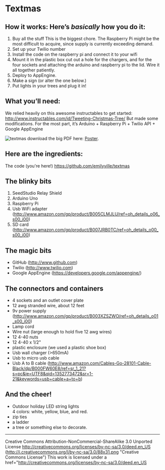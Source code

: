 Textmas
====================

How it works: Here’s *basically* how you do it:
---------------------

1. Buy all the stuff 
This is the biggest chore. The Raspberry Pi might be the most difficult to acquire, since supply is currently exceeding demand.
2. Set up your Twilio number
3. Install the code on the raspberry pi and connect it to your wifi
4. Mount it in the plastic box 
cut out a hole for the chargers, and for the four sockets and attaching the arduino and raspberry pi to the lid. Wire it all together patiently.
5. Deploy to AppEngine.
6. Make a sign (or alter the one below.)
7. Put lights in your trees and plug it in!

What you’ll need:
---------------------
We relied heavily on this awesome instructables to get started: http://www.instructables.com/id/Tweeting-Christmas-Tree/
But made some modifications. For the most part, it’s Arduino + Raspberry Pi + Twilio API + Google AppEngine


![textmas](https://raw.github.com/emilyville/textmas/master/poster/lightsign.jpg "textmas")
download the big PDF here: [Poster](https://github.com/emilyville/textmas/blob/master/poster/lightsign.pdf "Poster").

Here are the ingredients:
---------------------

The code (you're here!)
https://github.com/emilyville/textmas

The blinky bits
---------------------
1. SeedStudio Relay Shield
2. Arduino Uno
3. Raspberry Pi
4. Usb WiFi adapter (http://www.amazon.com/gp/product/B005CLMJLU/ref=oh_details_o06_s00_i00)
5. SD card (http://www.amazon.com/gp/product/B007JRB0TC/ref=oh_details_o00_s00_i00)

The magic bits
---------------------
+ GitHub (http://www.github.com)
+ Twilio (http://www.twilio.com)
+ Google AppEngine (https://developers.google.com/appengine/)


The connectors and containers
---------------------
+ 4 sockets and an outlet cover plate
+ 12 awg stranded wire, about 12 feet
+ 9v power supply (http://www.amazon.com/gp/product/B003XZSZWO/ref=oh_details_o01_s00_i00)
+ Lamp cord
+ Wire nut (large enough to hold five 12 awg wires)
+ 12 4-40 nuts
+ 12 4-40 x 1/2"
+ plastic enclosure (we used a plastic shoe box)
+ Usb wall charger (>650mA)
+ Usb to micro usb cable
+ Usb A to B cable (http://www.amazon.com/Cables-Go-28101-Cable-Black/dp/B000FW60E8/ref=sr_1_21?s=pc&ie=UTF8&qid=1352773472&sr=1-21&keywords=usb+cable+a+to+b)

And the cheer!
---------------------
+ Outdoor holiday LED string lights  
4 colors: white, yellow, blue, and red.
+ zip ties
+ a ladder
+ a tree or something else to decorate.

---------------------
Creative Commons Attribution-NonCommercial-ShareAlike 3.0 Unported License
http://creativecommons.org/licenses/by-nc-sa/3.0/deed.en_US
(http://i.creativecommons.org/l/by-nc-sa/3.0/88x31.png "Creative Commons License") 
This work is licensed under a href="http://creativecommons.org/licenses/by-nc-sa/3.0/deed.en_US
